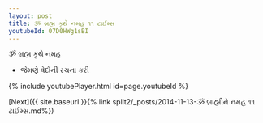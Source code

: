 ```yaml
---
layout: post
title: ૐ બ્રહ્મ કૃથે નમહ ૧૧ ટાઈમ્સ
youtubeId: 07D0HWg1sBI
---
```

 
 
 ૐ બ્રહ્મ કૃથે નમહ  
 
 -  જેમણે વેદોની રચના કરી 
 
  
 
  
 
 
 
 
 
 


{% include youtubePlayer.html id=page.youtubeId %}
 
[Next]({{ site.baseurl }}{% link  split2/_posts/2014-11-13-ૐ બ્રાહ્મીને નમહ ૧૧ ટાઈમ્સ.md%})
 
